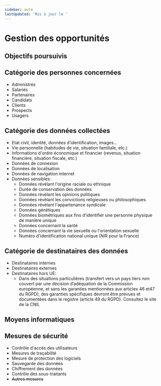 ```yaml
---
sidebar: auto
lastUpdated: 'Mis à jour le '
---
```


# Gestion des opportunités

## Objectifs poursuivis

## Catégorie des personnes concernées

* Administrés 
* Salariés 
* Partenaires
* Candidats 
* Clients 
* Prospects 
* Usagers

## Catégorie des données collectées

* Etat civil, identité, données d'identification, images…
* Vie personnelle (habitudes de vie, situation familiale, etc.)
* Informations d'ordre économique et financier (revenus, situation financière, situation fiscale, etc.)
* Données de connexion 
* Données de localisation
* Données de navigation internet
* Données sensibles: 
  * Données révèlant l'origine raciale ou ethnique
  * Durée de conservation des données
  * Données révèlant les opinions politiques
  * Données révèlant les convictions religieuses ou philosophiques 
  * Données révèlant l'appartenance syndicale
  * Données génétiques
  * Données biométriques aux fins d'identifier une personne physique de manière unique
  * Données concernant la santé
  * Données concernant la vie sexuelle ou l'orientation sexuelle 
  * Numéro d'identification  national unique (NIR pour la France)

## Catégorie de destinataires des données

* Destinataires internes
* Destinataires externes
* Destinataires hors UE:
  * Dans des situations particulières (transfert vers un pays tiers non couvert par une décision d’adéquation de la Commission européenne, et sans les garanties mentionnées aux articles 46 et47 du RGPD), des garanties
  spécifiques devront être prévues et documentées dans le registre (article 49 du RGPD). Consultez le site de la CNIL

## Moyens informatiques

## Mesures de sécurité

* Contrôle d'accès des utilisateurs
* Mesures de traçabilité
* Mesure de protection des logiciels
* Sauvegarde des données
* Chiffrement des données
* Contrôle des sous-traitants
* ~~Autres mesures~~